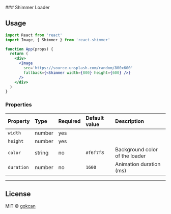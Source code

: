 ### Shimmer Loader

## Usage

```jsx
import React from 'react'
import Image, { Shimmer } from 'react-shimmer'

function App(props) {
  return (
    <div>
      <Image
        src='https://source.unsplash.com/random/800x600'
        fallback={<Shimmer width={800} height={600} />}
      />
    </div>
  )
}
```

### Properties

Property | Type | Required | Default value | Description
:--- | :--- | :--- | :--- | :---
`width`|number|yes||
`height`|number|yes||
`color`|string|no|`#f6f7f8`| Background color of the loader
`duration`|number|no|`1600`| Animation duration (ms)
-----

## License

MIT © [gokcan](https://github.com/gokcan)
